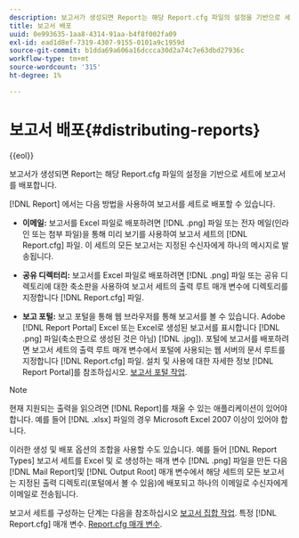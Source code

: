 ```yaml
---
description: 보고서가 생성되면 Report는 해당 Report.cfg 파일의 설정을 기반으로 세트에 보고서를 배포합니다.
title: 보고서 배포
uuid: 0e993635-1aa8-4314-91aa-b4f8f002fa09
exl-id: ead1d8ef-7319-4307-9155-0101a9c1959d
source-git-commit: b1dda69a606a16dccca30d2a74c7e63dbd27936c
workflow-type: tm+mt
source-wordcount: '315'
ht-degree: 1%

---
```


# 보고서 배포{#distributing-reports}

{{eol}}

보고서가 생성되면 Report는 해당 Report.cfg 파일의 설정을 기반으로 세트에 보고서를 배포합니다.

[!DNL Report] 에서는 다음 방법을 사용하여 보고서를 세트로 배포할 수 있습니다.

* **이메일:** 보고서를 Excel 파일로 배포하려면 [!DNL .png] 파일 또는 전자 메일(인라인 또는 첨부 파일)을 통해 미리 보기를 사용하여 보고서 세트의 [!DNL Report.cfg] 파일. 이 세트의 모든 보고서는 지정된 수신자에게 하나의 메시지로 발송됩니다.

* **공유 디렉터리:** 보고서를 Excel 파일로 배포하려면 [!DNL .png] 파일 또는 공유 디렉토리에 대한 축소판을 사용하여 보고서 세트의 출력 루트 매개 변수에 디렉토리를 지정합니다 [!DNL Report.cfg] 파일.

* **보고 포털:** 보고 포털을 통해 웹 브라우저를 통해 보고서를 볼 수 있습니다. Adobe [!DNL Report Portal] Excel 또는 Excel로 생성된 보고서를 표시합니다 [!DNL .png] 파일(축소판으로 생성된 것은 아님) [!DNL .jpg]). 포털에 보고서를 배포하려면 보고서 세트의 출력 루트 매개 변수에서 포털에 사용되는 웹 서버의 문서 루트를 지정합니다 [!DNL Report.cfg] 파일. 설치 및 사용에 대한 자세한 정보 [!DNL Report Portal]를 참조하십시오. [보고서 포털 작업](../../home/c-rpt-oview/c-rpt-portal/c-rpt-portal.md#concept-f692210cad494c00865dbf325eb5ed35).

>[!NOTE]
>
>현재 지원되는 출력을 읽으려면 [!DNL Report]를 채울 수 있는 애플리케이션이 있어야 합니다. 예를 들어 [!DNL .xlsx] 파일의 경우 Microsoft Excel 2007 이상이 있어야 합니다.

이러한 생성 및 배포 옵션의 조합을 사용할 수도 있습니다. 예를 들어 [!DNL Report Types] 보고서 세트를 Excel 및 로 생성하는 매개 변수 [!DNL .png] 파일을 만든 다음 [!DNL Mail Report]및 [!DNL Output Root] 매개 변수에서 해당 세트의 모든 보고서는 지정된 출력 디렉토리(포털에서 볼 수 있음)에 배포되고 하나의 이메일로 수신자에게 이메일로 전송됩니다.

보고서 세트를 구성하는 단계는 다음을 참조하십시오 [보고서 집합 작업](../../home/c-rpt-oview/c-work-rpt-sets/c-work-rpt-sets.md#concept-a5f078668e1245e684cb2a778c8803d5). 특정 [!DNL Report.cfg] 매개 변수. [Report.cfg 매개 변수](../../home/c-rpt-oview/c-rpt-param-ref/c-rpt-param.md#concept-838e59d72d3f4cb29ee15f5c7eb0ceff).
